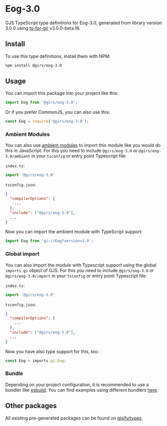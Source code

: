 
# Eog-3.0

GJS TypeScript type definitions for Eog-3.0, generated from library version 3.0.0 using [ts-for-gir](https://github.com/gjsify/ts-for-gir) v3.0.0-beta.16.


## Install

To use this type definitions, install them with NPM:
```bash
npm install @girs/eog-3.0
```

## Usage

You can import this package into your project like this:
```ts
import Eog from '@girs/eog-3.0';
```

Or if you prefer CommonJS, you can also use this:
```ts
const Eog = require('@girs/eog-3.0');
```

### Ambient Modules

You can also use [ambient modules](https://github.com/gjsify/ts-for-gir/tree/main/packages/cli#ambient-modules) to import this module like you would do this in JavaScript.
For this you need to include `@girs/eog-3.0` or `@girs/eog-3.0/ambient` in your `tsconfig` or entry point Typescript file:

`index.ts`:
```ts
import '@girs/eog-3.0'
```

`tsconfig.json`:
```json
{
  "compilerOptions": {
    ...
  },
  "include": ["@girs/eog-3.0"],
  ...
}
```

Now you can import the ambient module with TypeScript support: 

```ts
import Eog from 'gi://Eog?version=3.0';
```

### Global import

You can also import the module with Typescript support using the global `imports.gi` object of GJS.
For this you need to include `@girs/eog-3.0` or `@girs/eog-3.0/import` in your `tsconfig` or entry point Typescript file:

`index.ts`:
```ts
import '@girs/eog-3.0'
```

`tsconfig.json`:
```json
{
  "compilerOptions": {
    ...
  },
  "include": ["@girs/eog-3.0"],
  ...
}
```

Now you have also type support for this, too:

```ts
const Eog = imports.gi.Eog;
```

### Bundle

Depending on your project configuration, it is recommended to use a bundler like [esbuild](https://esbuild.github.io/). You can find examples using different bundlers [here](https://github.com/gjsify/ts-for-gir/tree/main/examples).

## Other packages

All existing pre-generated packages can be found on [gjsify/types](https://github.com/gjsify/types).

